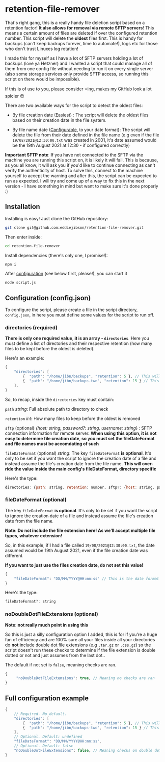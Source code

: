 # retention-file-remover

That's right gang, this is a really handy file deletion script based on a retention factor! **It also allows for removal via remote SFTP servers**! This means a certain amount of files are deleted if over the configured retention number. This script will delete the **oldest** files first. This is handy for backups (can't keep backups forever, time to automate!), logs etc for those who don't trust Linuxes log rotation!

I made this for myself as I have a lot of SFTP servers holding a lot of backups (love ya Hetzner) and I wanted a script that could manage all of them from one config file without needing to run it on every single server (also some storage services only provide SFTP access, so running this script on there would be impossible).

If this is of use to you, please consider ⭐ing, makes my GitHub look a lot spicier 😊

There are two available ways for the script to detect the oldest files:

- By file creation date (Easiest) : The script will delete the oldest files based on their creation date in the file system.

- By file name date ([Configurable](#filedateformat-optional), to your date format): The script will delete the file from their date defined in the file name (e.g even if the file `19/08/2021@12:30:00.txt` was created in 2001, it's date assumed would be the 19th August 2021 at 12:30 - if configured correctly)

**Important SFTP note**: If you have not connected to the SFTP via the machine you are running this script on, it is likely it will fail. This is because, as you all know, it will ask you if you'd like to continue connecting as can't verify the authenticity of host. To solve this, connect to the machine yourself to accept the warning and after this, the script can be expected to run as expected. I will try and come up of a way to fix this in the next version - I have something in mind but want to make sure it's done properly :)

## Installation

Installing is easy! Just clone the GitHub repository:

```bash
git clone git@github.com:eddiejibson/retention-file-remover.git
```

Then enter inside:

```bash
cd retention-file-remover
```

Install dependencies (there's only one, I promise!):

```bash
npm i
```

After [configuration](#configuration-configjson) (see below first, please!), you can start it

```bash
node script.js
```

## Configuration (config.json)

To configure the script, please create a file in the script directory, `config.json`, in here you must define some values for the script to run off.

### directories (required)

**There is only one required value, it is an array - `directories`**. Here you must define a list of directories and their respective retention (how many files to be kept before the oldest is deleted).

Here's an example:

```javascript
{
	"directories": [
		{  "path": "/home/jibn/backups", "retention": 5 }, // This will keep 5 files inside /home/jibn/backups, when another is created, the oldest will be deleted, making room for the next.
		{  "path": "/home/jibn/backups-two", "retention": 15 } // This will keep 15 files inside /home/jibn/backups-two, when another is created, the oldest will be deleted, making room for the next.
	],
}
```

So, to recap, inside the `directories` key must contain:

`path` _string_: Full absolute path to directory to check

`retention` _int_: How many files to keep before the oldest is removed

`sftp` (optional) _{host: string, password?: string, username: string}_ : SFTP connection information for remote server. **When using this option, it is not easy to determine file creation date, so you must set the fileDateFormat and file names must be accomdating of such**

`fileDateFormat` (optional) _string_: The key `fileDateFormat` **is optional**. It's only to be set if you want the script to ignore the creation date of a file and instead assume the file's creation date from the file name. **This will over-ride the value inside the main config's fileDateFormat, directory specific**

Here's the type:

```javascript
directories: {path: string, retention: number, sftp?: {host: string, password?: string, username: string}}[]
```

### fileDateFormat (optional)

The key `fileDateFormat` **is optional**. It's only to be set if you want the script to ignore the creation date of a file and instead assume the file's creation date from the file name.

**Note: Do not include the file extension here! As we'll accept multiple file types, whatever extension!**

So, in this example, if I had a file called `19/08/2021@12:30:00.txt`, the date assumed would be 19th August 2021, even if the file creation date was different.

**If you want to just use the files creation date, do not set this value!**

```javascript
{
	"fileDateFormat": "DD/MM/YYYY@HH:mm:ss" // This is the date format - WITHOUT the extension!
}
```

Here's the type:

```javascript
fileDateFormat?: string
```

### noDoubleDotFileExtensions (optional)

**Note: not really much point in using this**

So this is just a silly configuration option I added, this is for if you're a huge fan of efficiency and are 100% sure all your files inside all your directories do **not** include double dot file extensions (e.g `.tar.gz` or `.css.gz`) so the script doesn't run these checks to determine if the file extension is double dotted or not and just assumes from the last dot..

The default if not set is `false`, meaning checks are ran.

```javascript
{
	 "noDoubleDotFileExtensions": true, // Meaning no checks are ran
}
```

## Full configuration example

```javascript
{
	// Required. No default.
	"directories": [
		{  "path": "/home/jibn/backups", "retention": 5 }, // This will keep 5 files inside /home/jibn/backups, when another is created, the oldest will be deleted, making room for the next.
		{  "path": "/home/jibn/backups-two", "retention": 15 } // This will keep 15 files inside /home/jibn/backups-two, when another is created, the oldest will be deleted, making room for the next.
	],
	// Optional. Default: undefined
	"fileDateFormat": "DD/MM/YYYY@HH:mm:ss",
	// Optional. Default: false
	"noDoubleDotFileExtensions": false, // Meaning checks on double dot file extension are run (default anyway, no need to set!)
}
```
